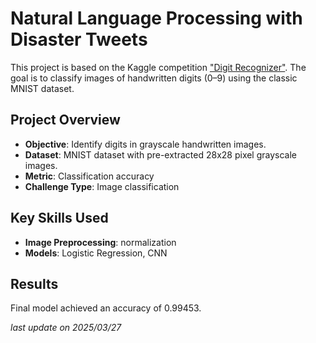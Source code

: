 # Natural Language Processing with Disaster Tweets

This project is based on the Kaggle competition ["Digit Recognizer"](https://www.kaggle.com/competitions/digit-recognizer).
The goal is to classify images of handwritten digits (0–9) using the classic MNIST dataset.

## Project Overview

- **Objective**: Identify digits in grayscale handwritten images.
- **Dataset**: MNIST dataset with pre-extracted 28x28 pixel grayscale images.
- **Metric**: Classification accuracy
- **Challenge Type**: Image classification

## Key Skills Used
- **Image Preprocessing**: normalization
- **Models**: Logistic Regression, CNN

## Results
Final model achieved an accuracy of 0.99453.

*last update on 2025/03/27*
